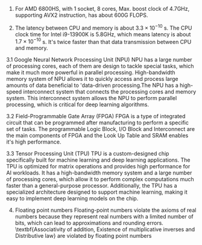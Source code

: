 1. For AMD 6800HS, with 1 socket, 8 cores, Max. boost clock of 4.7GHz, supporting AVX2 instruction, has about 600G FLOPS.

2. The latency between CPU and memory is about $3.3 \times 10^{-10}$ s. The CPU clock time for Intel i9-13900K is 5.8GHz, which means latency is about $1.7 \times 10^{-10}$ s. It's twice faster than that data transmission between CPU and memory.

3.1 Google Neural Network Processing Unit (NPU)
NPU has a large number of processing cores, each of them are design to tackle special tasks, which make it much more powerful in parallel processing. High-bandwidth memory system of NPU allows it to quickly access and process large amounts of data beneficial to 'data-driven processing.The NPU has a high-speed interconnect system that connects the processing cores and memory system. This interconnect system allows the NPU to perform parallel processing, which is critical for deep learning algorithms.

3.2 Field-Programmable Gate Array (FPGA) 
FPGA is a type of integrated circuit that can be programmed after manufacturing to perform a specific set of tasks. The programmable Logic Block, I/O Block and Interconnect are the main components of FPGA and the Look Up Table and SRAM enables it's high performance. 

3.3 Tensor Processing Unit (TPU)
TPU is a custom-designed chip specifically built for machine learning and deep learning applications. The TPU is optimized for matrix operations and provides high performance for AI workloads. It has a high-bandwidth memory system and a large number of processing cores, which allow it to perform complex computations much faster than a general-purpose processor. Additionally, the TPU has a specialized architecture designed to support machine learning, making it easy to implement deep learning models on the chip.

4. Floating point numbers
Floating-point numbers violate the axioms of real numbers because they represent real numbers with a limited number of bits, which can lead to approximations and rounding errors. \textbf{Associativity of addition, Existence of multiplicative inverses and Distributive law} are violated by floating point numbers
